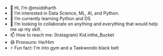 - 👋 Hi, I’m @msiddharth
- 👀 I’m interested in Data Science, ML, AI, and Python.
- 🌱 I’m currently learning Python and DS
- 💞️ I’m looking to collaborate on anything and everything that would help me up my skill.
- 📫 How to reach me: (Instagram) Kid.inthe_Bucket 
- 😄 Pronouns: He/Him
- ⚡ Fun fact: I'm into gym and a Taekwondo black belt

<!---
msiddharth/msiddharth is a ✨ special ✨ repository because its `README.md` (this file) appears on your GitHub profile.
You can click the Preview link to take a look at your changes.
--->
